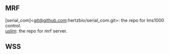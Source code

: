 

## MRF

  [serial_com]<git@github.com:hertzbio/serial_com.git>: the repo for lms1000 control. <br>
  [uslim](git@github.com:hertzbio/uslim.git): the repo for mrf server. <br>



## WSS


